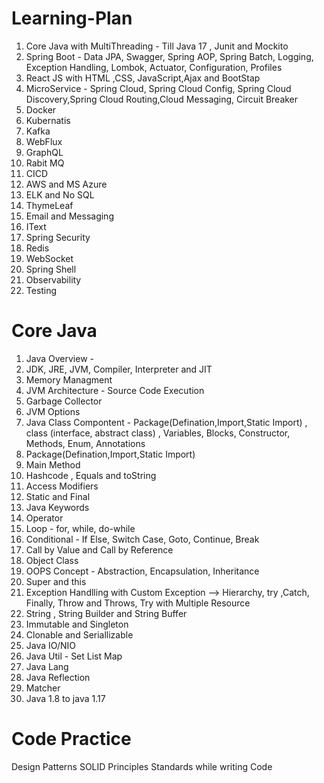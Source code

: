 # Learning-Plan

1. Core Java with MultiThreading - Till Java 17 , Junit and Mockito
2. Spring Boot - Data JPA, Swagger, Spring AOP, Spring Batch, Logging, Exception Handling, Lombok, Actuator, Configuration, Profiles
3. React JS with HTML ,CSS, JavaScript,Ajax and BootStap
4. MicroService - Spring Cloud, Spring Cloud Config, Spring Cloud Discovery,Spring Cloud Routing,Cloud Messaging, Circuit Breaker
5. Docker
6. Kubernatis
7. Kafka
8. WebFlux
9. GraphQL
10. Rabit MQ
11. CICD
12. AWS and MS Azure
13. ELK and No SQL
14. ThymeLeaf
15. Email and Messaging
16. IText
17. Spring Security
18. Redis
19. WebSocket
20. Spring Shell
21. Observability
22. Testing


# Core Java

1. Java Overview - 
2. JDK, JRE, JVM, Compiler, Interpreter and JIT
3. Memory Managment
4. JVM Architecture - Source Code Execution
5. Garbage Collector
6. JVM Options
7. Java Class Compontent - Package(Defination,Import,Static Import) , class (interface, abstract class) , Variables, Blocks, Constructor, Methods, Enum, Annotations
8. Package(Defination,Import,Static Import)
9. Main Method
10. Hashcode , Equals and toString
11. Access Modifiers
12. Static and Final
13. Java Keywords
14. Operator
15. Loop - for, while, do-while
16. Conditional - If Else, Switch Case, Goto, Continue, Break
17. Call by Value and Call by Reference
18. Object Class
19. OOPS Concept - Abstraction, Encapsulation, Inheritance
20. Super and this
21. Exception Handlling with Custom Exception --> Hierarchy, try ,Catch, Finally, Throw and Throws, Try with Multiple Resource
22. String , String Builder and String Buffer
23. Immutable and Singleton
24. Clonable and Seriallizable
25. Java IO/NIO
26. Java Util - Set List Map
27. Java Lang
28. Java Reflection
29. Matcher
30. Java 1.8 to java 1.17

# Code Practice 
Design Patterns
SOLID Principles
Standards while writing Code
